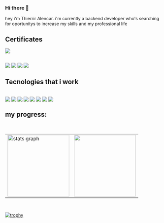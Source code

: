 ### Hi there 👋
hey i'm Thierrir Alencar. i'm currently a backend developer who's searching for oportunitys to increase my skills and my professional life
## Certificates
<a href="https://app.rocketseat.com.br/certificates/43f08733-e1d4-4676-95cb-acf1ff0613e0"><img src="https://app.rocketseat.com.br/_next/image?url=%2Fassets%2Flogos%2Frocketseat-logo.svg&w=256&q=75" /></a>
<div style="display: inline_block">
<br>
   <a href="https://www.instagram.com/thierriralencar?igsh=MWg5ZDdncjU0NHdwdQ== "><img src="https://img.shields.io/badge/Instagram-E4405F?style=for-the-badge&logo=instagram&logoColor=white" /></a>
   <a href="https://twitter.com/Ciringa_Men"><img src="https://img.shields.io/badge/Twitter-1DA1F2?style=for-the-badge&logo=twitter&logoColor=white" /></a>
   <a href="https://www.linkedin.com/in/thierrir-alencar-72761b293/"><img src="https://img.shields.io/badge/-LinkedIn-%230077B5?style=for-the-badge&logo=linkedin&logoColor=white" /></a>
   <a href="thierrird95468@gmail.com"><img src="https://img.shields.io/badge/-Gmail-%23333?style=for-the-badge&logo=gmail&logoColor=white" /></a>
</div>


## Tecnologies that i work

<div style="display: inline_block"><br>
  <img align="center" src="https://img.shields.io/badge/HTML5-E34F26?style=for-the-badge&logo=html5&logoColor=white">
  <img align="center" src="https://img.shields.io/badge/CSS3-1572B6?style=for-the-badge&logo=css3&logoColor=white" />
  <img align="center" src="https://img.shields.io/badge/JavaScript-323330?style=for-the-badge&logo=javascript&logoColor=F7DF1E" />
  <img align="center" src="https://img.shields.io/badge/React-20232A?style=for-the-badge&logo=react&logoColor=61DAFB" />
  <img align="center" src="https://img.shields.io/badge/Netlify-00C7B7?style=for-the-badge&logo=netlify&logoColor=white" />
  <img align="center" src="https://img.shields.io/badge/Figma-F24E1E?style=for-the-badge&logo=figma&logoColor=white" />
  <img align="center" src="https://img.shields.io/badge/Lua-2C2D72?style=for-the-badge&logo=lua&logoColor=white" />
  <img align="center" src="https://img.shields.io/badge/Node.js-43853D?style=for-the-badge&logo=node.js&logoColor=white" />
</div>

  ## my progress:

<br>
  
<table width:"100%">
  <tr>
    <td>
      <img src="https://github-readme-stats.vercel.app/api?username=ciringa&hide_title=false&hide_rank=false&bg_color=ffffff00&show_icons=true&card_width=620&include_all_commits=true&count_private=true&disable_animations=false&theme=dracula&locale=pt-br&hide_border=true" height="200" alt="stats graph"  />
    </td>
    <td>
      <img src="https://github-readme-stats.vercel.app/api/top-langs/?username=ciringa&bg_color=ffffff00&hide_border=true&locale=pt-br&card_width=380&theme=dracula&no-frame=true&langs_count=4" height="200" />
    </td>
  </tr>
</table>

<br>

[![trophy](https://github-profile-trophy.vercel.app/?username=ciringa&theme=juicyfresh)](https://github.com/ryo-ma/github-profile-trophy)
